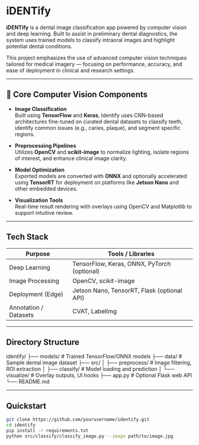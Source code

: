 # iDENTify

**iDENTify** is a dental image classification app powered by computer vision and deep learning. Built to assist in preliminary dental diagnostics, the system uses trained models to classify intraoral images and highlight potential dental conditions.

This project emphasizes the use of advanced computer vision techniques tailored for medical imagery — focusing on performance, accuracy, and ease of deployment in clinical and research settings.

---

## 🧠 Core Computer Vision Components

- **Image Classification**  
  Built using **TensorFlow** and **Keras**, Identify uses CNN-based architectures fine-tuned on curated dental datasets to classify teeth, identify common issues (e.g., caries, plaque), and segment specific regions.

- **Preprocessing Pipelines**  
  Utilizes **OpenCV** and **scikit-image** to normalize lighting, isolate regions of interest, and enhance clinical image clarity.

- **Model Optimization**  
  Exported models are converted with **ONNX** and optionally accelerated using **TensorRT** for deployment on platforms like **Jetson Nano** and other embedded devices.

- **Visualization Tools**  
  Real-time result rendering with overlays using OpenCV and Matplotlib to support intuitive review.

---

## Tech Stack

| Purpose               | Tools / Libraries                      |
|-----------------------|-----------------------------------------|
| Deep Learning         | TensorFlow, Keras, ONNX, PyTorch (optional) |
| Image Processing      | OpenCV, scikit-image                   |
| Deployment (Edge)     | Jetson Nano, TensorRT, Flask (optional API) |
| Annotation / Datasets | CVAT, LabelImg                         |

---

## Directory Structure
identify/
├── models/             # Trained TensorFlow/ONNX models
├── data/               # Sample dental image dataset
├── src/
│   ├── preprocess/     # Image filtering, ROI extraction
│   ├── classify/       # Model loading and prediction
│   └── visualize/      # Overlay outputs, UI hooks
├── app.py              # Optional Flask web API
└── README.md

---

##  Quickstart

```bash
git clone https://github.com/yourusername/identify.git
cd identify
pip install -r requirements.txt
python src/classify/classify_image.py --image path/to/image.jpg
